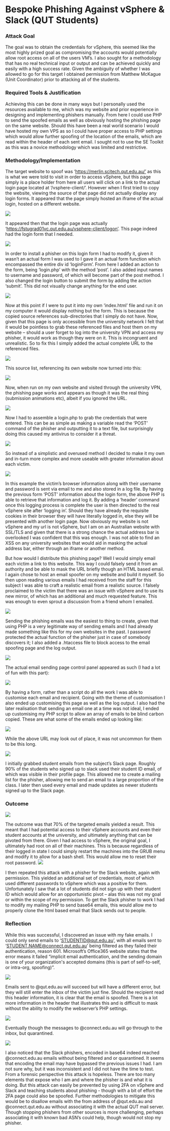 # Bespoke Phishing Against vSphere & Slack (QUT Students)
### Attack Goal
The goal was to obtain the credentials for vSphere, this seemed like the most highly prized goal as compromising the accounts would potentially allow root access on all of the users VM’s. I also sought for a methodology that has no real technical input or output and can be achieved quickly and easily with a high success rate. Given the ambiguity of whether I was allowed to go for this target I obtained permission from Matthew McKague (Unit Coordinator) prior to attacking all of the students. 
### Required Tools & Justification
Achieving this can be done in many ways but I personally used the resources available to me, which was my website and prior experience in designing and implementing phishers manually. From here I could use PHP to send the spoofed emails as well as obviously hosting the phishing page on the same website. Should this have been a real world scenario I would have hosted my own VPS as so I could have proper access to PHP settings which would allow further spoofing of the location of the emails, which are read within the header of each sent email. I sought not to use the SE Toolkit as this was a novice methodology which was limited and restrictive.
### Methodology/Implementation
The target website to spoof was ‘https://merlin.scitech.qut.edu.au/’ as this is what we were told to visit in order to access vSphere, but this page simply is a place holder from here all users will click on a link to the actual login page located at ‘/vsphere-client/’. However when I first tried to copy the website, viewing the source of that page did not actually display any login forms. It appeared that the page simply hosted an iframe of the actual login, hosted on a different website.
 
![](https://i.imgur.com/oOS43kJ.png)
 
It appeared then that the login page was actually ‘https://fstugrad01vc.qut.edu.au/vsphere-client/logon’. This page indeed had the login form that I needed.
 
![](https://i.imgur.com/P4p0fjF.png)
 
In order to install a phisher on this login form I had to modify it, given it wasn’t an actual form I was used to I gave it an actual form function which encompassed the entire div id ‘loginForm’. From here I added an action to the form, being ‘login.php’ with the method ‘post’. I also added input names to username and password, of which will become part of the post method. I also changed the login button to submit the form by adding the action ‘submit’. This did not visually change anything for the end user.
 
![](https://i.imgur.com/c6jD4zg.png)
 
Now at this point if I were to put it into my own ‘index.html’ file and run it on my computer it would display nothing but the form. This is because the copied source references sub-directories that I simply do not have. Now, given that this page is only accessible from the university network I felt that it would be pointless to grab these referenced files and host them on my website – should a user forget to log into the university VPN and access my phisher, it would work as though they were on it. This is incongruent and unrealistic. So to fix this I simply added the actual complete URL to the referenced files.
 
![](https://i.imgur.com/HfE4Owi.png)
 
This source list, referencing its own website now turned into this:
 
![](https://i.imgur.com/3sQoM60.png)
 
Now, when run on my own website and visited through the university VPN, the phishing page works and appears as though it was the real thing (submission animations etc), albeit if you ignored the URL.
 
![](https://i.imgur.com/DSM3qry.png)
 
Now I had to assemble a login.php to grab the credentials that were entered. This can be as simple as making a variable read the ‘POST’ command of the phisher and outputting it to a text file, but surprisingly doing this caused my antivirus to consider it a threat. 
 
![](https://i.imgur.com/Bg0Ke2d.png)
 
So instead of a simplistic and overused method I decided to make it my own and in-turn more complex and more useable with greater information about each victim.
 
![](https://i.imgur.com/Ckxo0jg.png)
 
In this example the victim’s browser information along with their username and password is sent via email to me and also stored in a log file. By having the previous form ‘POST’ information about the login form, the above PHP is able to retrieve that information and log it. By adding a ‘header’ command once this logging process is complete the user is then directed to the real vSphere site after ‘logging in’. Should they have already the requisite cookies in their browser they will have literally logged in, else they will be presented with another login page. Now obviously my website is not vSphere and my url is not vSphere, but I am on an Australian website with SSL/TLS and given that there is a strong chance the actual address bar is overlooked I was confident that this was enough. I was not able to find an XSS on any university websites that would aid in masking the actual address bar, either through an iframe or another method.

But how would I distribute this phishing page? Well I would simply email each victim a link to this website. This way I could falsely send it from an authority and be able to mask the URL briefly though an HTML based email. I again chose to host an email spoofer on my website and build it myself. So then upon reading various emails I had received from the staff for this subject I was able to craft a realistic email from a realistic source. I falsely proclaimed to the victim that there was an issue with vSphere and to use its new mirror, of which has an additional and much requested feature. This was enough to even sprout a discussion from a friend whom I emailed.
 
![](https://i.imgur.com/YDwL8L9.png)

Sending the phishing emails was the easiest to thing to create, given that using PHP is a very legitimate way of sending emails and I had already made something like this for my own websites in the past. I password protected the actual function of the phisher just in case of somebody discovers it; I also added a .htaccess file to block access to the email spoofing page and the log output. 

![](https://i.imgur.com/ZYzscAK.png)

The actual email sending page control panel appeared as such (I had a lot of fun with this part):

![](https://i.imgur.com/ryEFusI.png)
 
By having a form, rather than a script do all the work I was able to customise each email and recipient. Going with the theme of customisation I also ended up customising this page as well as the log output. I also had the later realisation that sending an email one at a time was not ideal, I ended up customising my PHP script to allow an array of emails to be blind carbon copied.
These are what some of the emails ended up looking like:

![](https://i.imgur.com/SJJ46W5.png)

While the above URL may look out of place, it was not uncommon for them to be this long.

![](https://i.imgur.com/ssPygID.png)
 
I initially grabbed student emails from the subject’s Slack page. Roughly 90% of the students who signed up to slack used their student ID email, of which was visible in their profile page. This allowed me to create a mailing list for the phisher, allowing me to send an email to a large proportion of the class. I later then used every email and made updates as newer students signed up to the Slack page.

### Outcome

![](https://i.imgur.com/OB3EuDq.png)
 
The outcome was that 70% of the targeted emails yielded a result. This meant that I had potential access to their vSphere accounts and even their student accounts at the university, and ultimately anything that can be pivoted from there. Given I had access to vSphere, the original goal, I ultimately had root on all of their machines. This is because regardless of their logged in state I could simply restart the machines into the GRUB menu and modify it to allow for a bash shell. This would allow me to reset their root password. 
![](https://i.imgur.com/XgiltBn.png)

I then repeated this attack with a phisher for the Slack website, again with permission. This yielded an additional set of credentials, most of which used different passwords to vSphere which was a positive for them. Unfortunately I saw that a lot of students did not sign up with their student ID which would allow for an opportunistic pivot – alas this was not my goal or within the scope of my permission. To get the Slack phisher to work I had to modify my mailing PHP to send base64 emails, this would allow me to properly clone the html based email that Slack sends out to people.

### Reflection
While this was successful, I discovered an issue with my fake emails. I could only send emails to ‘STUDENTID@qut.edu.au’, with all emails sent to ‘STUDENT.NAME@connect.qut.edu.au’ being filtered as they failed their authentication, reason 601. Microsoft’s Office365 website states that the error means it failed “implicit email authentication, and the sending domain is one of your organization's accepted domains (this is part of self-to-self, or intra-org, spoofing)”.
 
![](https://i.imgur.com/dJkkpNI.png)

Emails sent to @qut.edu.au will succeed but will have a different error, but they will still enter the inbox of the victim just fine. Should the recipient read this header information, it is clear that the email is spoofed. There is a lot more information in the header that illustrates this and is difficult to mask without the ability to modify the webserver’s PHP settings.

![](https://i.imgur.com/ZeAxa0O.png)

Eventually though the messages to @connect.edu.au will go through to the inbox, but quarantined.

![](https://i.imgur.com/nYXTRQW.png)
 
I also noticed that the Slack phishers, encoded in base64 indeed reached @connect.edu.au emails without being filtered and or quarantined. It seems that encoding the email may have bypassed the previous issues I had. I am not sure why, but it was inconsistent and I did not have the time to test.
From a forensic perspective this attack is hopeless. There are too many elements that expose who I am and where the phisher is and what it is doing. But this attack can easily be prevented by using 2FA on vSphere and Slack and teaching students about phishing - though with a bit of effort the 2FA page could also be spoofed. Further methodologies to mitigate this would be to disallow emails with the from address of @qut.edu.au and @connect.qut.edu.au without associating it with the actual QUT mail server. Though stopping phishers from other sources is more challenging, perhaps associating it with known bad ASN’s could help, though would not stop my phisher.
